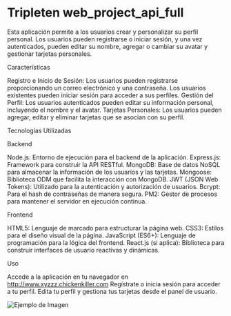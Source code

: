 # Tripleten web_project_api_full 

Esta aplicación permite a los usuarios crear y personalizar su perfil personal. Los usuarios pueden registrarse o iniciar sesión, y una vez autenticados, pueden editar su nombre, agregar o cambiar su avatar y gestionar tarjetas personales.

Características

Registro e Inicio de Sesión: Los usuarios pueden registrarse proporcionando un correo electrónico y una contraseña. Los usuarios existentes pueden iniciar sesión para acceder a sus perfiles.
Gestión del Perfil: Los usuarios autenticados pueden editar su información personal, incluyendo el nombre y el avatar.
Tarjetas Personales: Los usuarios pueden agregar, editar y eliminar tarjetas que se asocian con su perfil.

Tecnologías Utilizadas

Backend

Node.js: Entorno de ejecución para el backend de la aplicación.
Express.js: Framework para construir la API RESTful.
MongoDB: Base de datos NoSQL para almacenar la información de los usuarios y las tarjetas.
Mongoose: Biblioteca ODM que facilita la interacción con MongoDB.
JWT (JSON Web Tokens): Utilizado para la autenticación y autorización de usuarios.
Bcrypt: Para el hash de contraseñas de manera segura.
PM2: Gestor de procesos para mantener el servidor en ejecución continua.

Frontend

HTML5: Lenguaje de marcado para estructurar la página web.
CSS3: Estilos para el diseño visual de la página.
JavaScript (ES6+): Lenguaje de programación para la lógica del frontend.
React.js (si aplica): Biblioteca para construir interfaces de usuario reactivas y dinámicas.

Uso

Accede a la aplicación en tu navegador en http://www.xyzzz.chickenkiller.com
Regístrate o inicia sesión para acceder a tu perfil.
Edita tu perfil y gestiona tus tarjetas desde el panel de usuario.

![Ejemplo de Imagen](<imagenes/Captura%20de%20pantalla%20(870).png>)
